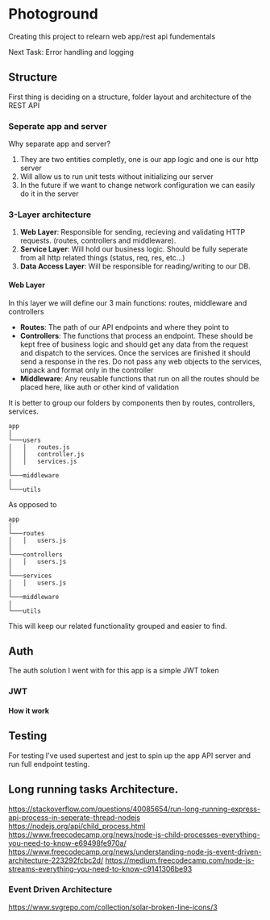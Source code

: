 # Photoground

Creating this project to relearn web app/rest api fundementals

Next Task: Error handling and logging

## Structure

First thing is deciding on a structure, folder layout and architecture of the REST API

### Seperate app and server

Why separate app and server?

1. They are two entities completly, one is our app logic and one is our http server
2. Will allow us to run unit tests without initializing our server
3. In the future if we want to change network configuration we can easily do it in the server

### 3-Layer architecture

1. **Web Layer**: Responsible for sending, recieving and validating HTTP requests. (routes, controllers and middleware).
2. **Service Layer**: Will hold our business logic. Should be fully seperate from all http related things (status, req, res, etc...)
3. **Data Access Layer**: Will be responsible for reading/writing to our DB.

#### Web Layer

In this layer we will define our 3 main functions: routes, middleware and controllers

- **Routes**: The path of our API endpoints and where they point to
- **Controllers**: The functions that process an endpoint. These should be kept free of business logic and should get any data from the request and dispatch to the services. Once the services are finished it should send a response in the res. Do not pass any web objects to the services, unpack and format only in the controller
- **Middleware**: Any reusable functions that run on all the routes should be placed here, like auth or other kind of validation

It is better to group our folders by components then by routes, controllers, services.

```
app
│
└───users
│   │   routes.js
│   │   controller.js
│   │   services.js
│
└───middleware
│
└───utils
```

As opposed to

```
app
│
└───routes
│   │   users.js
│
└───controllers
│   │   users.js
│
└───services
│   │   users.js
│
└───middleware
│
└───utils
```

This will keep our related functionality grouped and easier to find.

## Auth

The auth solution I went with for this app is a simple JWT token

### JWT

#### How it work

## Testing

For testing I've used supertest and jest to spin up the app API server and run full endpoint testing.

## Long running tasks Architecture.

https://stackoverflow.com/questions/40085654/run-long-running-express-api-process-in-seperate-thread-nodejs
https://nodejs.org/api/child_process.html
https://www.freecodecamp.org/news/node-js-child-processes-everything-you-need-to-know-e69498fe970a/
https://www.freecodecamp.org/news/understanding-node-js-event-driven-architecture-223292fcbc2d/
https://medium.freecodecamp.com/node-js-streams-everything-you-need-to-know-c9141306be93

### Event Driven Architecture

https://www.svgrepo.com/collection/solar-broken-line-icons/3
